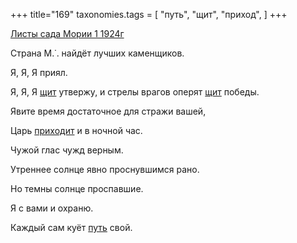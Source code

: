 +++
title="169"
taxonomies.tags = [
 "путь",
 "щит",
 "приход",
]
+++

[Листы сада Мории 1 1924г](/agni/1924)

Страна М.˙. найдёт лучших каменщиков.   

Я, Я, Я приял.   

Я, Я, Я [щит](/tags/щит) утвержу, и стрелы врагов оперят [щит](/tags/щит) победы.   

Явите время достаточное для стражи вашей,   

Царь [приходит](/tags/приход) и в ночной час.   

Чужой глас чужд верным.   

Утреннее солнце явно проснувшимся рано.   

Но темны солнце проспавшие.   

Я с вами и охраню.   

Каждый сам куёт [путь](/tags/путь) свой.   

